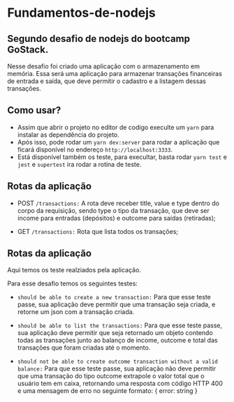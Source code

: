 # Fundamentos-de-nodejs
## Segundo desafio de nodejs do bootcamp GoStack.
Nesse desafio foi criado uma aplicação com o armazenamento em memória.
Essa será uma aplicação para armazenar transações financeiras de entrada e saída, que deve permitir o cadastro e a listagem dessas transações.

## Como usar?
- Assim que abrir o projeto no editor de codigo execulte um `yarn` para instalar as dependência do projeto.
- Após isso, pode rodar um `yarn dev:server` para rodar a aplicação que ficará disponível no endereço `http://localhost:3333`.
- Está disponível também os teste, para execultar, basta rodar `yarn test` e `jest` e `supertest` ira rodar a rotina de teste.

## Rotas da aplicação

- POST `/transactions:` A rota deve receber title, value e type dentro do corpo da requisição, sendo type o tipo da transação, que deve ser income para entradas (depósitos) e outcome para saídas (retiradas);

- GET `/transactions:` Rota que lista todos os transações;

## Rotas da aplicação

Aqui temos os teste realziados pela aplicação.

Para esse desafio temos os seguintes testes:

- `should be able to create a new transaction:` Para que esse teste passe, sua aplicação deve permitir que uma transação seja criada, e retorne um json com a transação criada.

- `should be able to list the transactions:` Para que esse teste passe, sua aplicação deve permitir que seja retornado um objeto contendo todas as transações junto ao balanço de income, outcome e total das transações que foram criadas até o momento.

- `should not be able to create outcome transaction without a valid balance:` Para que esse teste passe, sua aplicação não deve permitir que uma transação do tipo outcome extrapole o valor total que o usuário tem em caixa, retornando uma resposta com código HTTP 400 e uma mensagem de erro no seguinte formato: { error: string }
